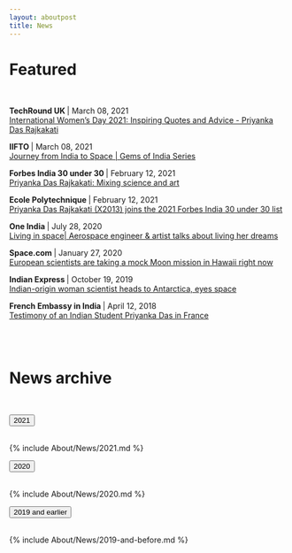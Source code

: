 ```yaml
---
layout: aboutpost
title: News
---
```

<h1>Featured</h1><br>

<div>

  <p>
    <b> TechRound UK </b> | March 08, 2021
    <br> <a href="https://techround.co.uk/international-womens-day/priyanka-das-rajkakati-2021-forbes-india-30-under-30-winner/">
      International Women’s Day 2021: Inspiring Quotes and Advice - Priyanka Das Rajkakati
    </a>
  </p>

  <p>
    <b> IIFTO </b> | March 08, 2021 
    <br> <a href="https://www.youtube.com/watch?v=BgeJFqWvfPY">
      Journey from India to Space | Gems of India Series 
    </a>
  </p>

  <p>
    <b> Forbes India 30 under 30 </b> | February 12, 2021
    <br> <a href="https://www.forbesindia.com/article/30-under-30-2021/priyanka-das-rajkakati-mixing-science-and-art/66429/1">
      Priyanka Das Rajkakati: Mixing science and art 
    </a>
  </p>

  <p>
    <b> Ecole Polytechnique </b> | February 12, 2021
    <br> <a href="https://www.polytechnique.edu/en/content/priyanka-das-rajkakati-x2013-joins-2021-forbes-india-30-under-30-list">
      Priyanka Das Rajkakati (X2013) joins the 2021 Forbes India 30 under 30 list
    </a>
  </p>

  <p>
    <b> One India </b> | July 28, 2020
    <br> <a href="https://www.oneindia.com/videos/living-in-space-aerospace-engineer-artist-talks-about-living-her-dreams-1067924.html">
      Living in space| Aerospace engineer & artist talks about living her dreams
    </a>
  </p>

  <p>
    <b> Space.com </b> | January 27, 2020
    <br> <a href="https://www.space.com/mock-moon-mission-euromoonmars-hi-seas-hawaii.html">
      European scientists are taking a mock Moon mission in Hawaii right now
    </a>
  </p>

  <p>
    <b> Indian Express </b> | October 19, 2019
    <br> <a href="https://indianexpress.com/article/technology/science/indian-origin-woman-scientist-heads-to-antarctica-eyes-space-6077006/">
      Indian-origin woman scientist heads to Antarctica, eyes space
    </a>
  </p>

  <p>
    <b>French Embassy in India </b> | April 12, 2018
    <br> <a href="https://in.ambafrance.org/Testimony-of-an-Indian-Student-Priyanka-Das-in-France">
      Testimony of an Indian Student Priyanka Das in France
    </a>
  </p>

</div>



<br><br>
<h1>News archive</h1>
<br>

<body>

<button class="accordion">2021</button>
<div class="panel"> <br>
  {% include About/News/2021.md %}
  <br>

</div>

<button class="accordion">2020</button>
<div class="panel"> <br>
  {% include About/News/2020.md %}  
  <br>

</div>

<button class="accordion">2019 and earlier</button>
<div class="panel"> <br>
  {% include About/News/2019-and-before.md %}  
  <br>

</div>

<script>
var acc = document.getElementsByClassName("accordion");
var i;

for (i = 0; i < acc.length; i++) {
  acc[i].addEventListener("click", function() {
    this.classList.toggle("active");
    var panel = this.nextElementSibling;
    if (panel.style.maxHeight) {
      panel.style.maxHeight = null;
    } else {
      panel.style.maxHeight = panel.scrollHeight + "px";
    } 
  });
}
</script>

<script>
// Set the date we're counting down to
var countDownDate = new Date("Nov 12, 2021 15:00:00").getTime();

// Update the count down every 1 second
var x = setInterval(function() {

  // Get today's date and time
  var now = new Date().getTime();

  // Find the distance between now and the count down date
  var distance = countDownDate - now;

  // Time calculations for days, hours, minutes and seconds
  var days = Math.floor(distance / (1000 * 60 * 60 * 24));
  var hours = Math.floor((distance % (1000 * 60 * 60 * 24)) / (1000 * 60 * 60));
  var minutes = Math.floor((distance % (1000 * 60 * 60)) / (1000 * 60));
  var seconds = Math.floor((distance % (1000 * 60)) / 1000);

  // Display the result in the element with id="demo"
  document.getElementById("demo").innerHTML = days + "d : " + hours + "h : "  + minutes + "m : " + seconds + "s";

  // If the count down is finished, write some text
  if (distance < 0) {
    clearInterval(x);
    document.getElementById("demo").innerHTML = "Wait is over!";
  }
}, 1000);
</script>

</body>


<!--
<br><br>

<div align="center" >
  <iframe width="560" height="315" src="https://www.youtube.com/embed/BgeJFqWvfPY" frameborder="0" allow="accelerometer; autoplay; clipboard-write; encrypted-media; gyroscope; picture-in-picture" allowfullscreen></iframe>
</div>

<br><br>


<div class="cards">
  <a href="https://www.forbesindia.com/article/30-under-30-2021/priyanka-das-rajkakati-mixing-science-and-art/66429/1">
    <div class="card">
      <img src="/Media/f30u30.jpg" object-fit="cover">
      <div class="cardtext">
        | February 12, 2021 | <br>
        Forbes India 30 under 30 | Priyanka Das Rajkakati: Mixing science and art 
      </div>
    </div>
  </a>
  <a href="https://www.polytechnique.edu/en/content/priyanka-das-rajkakati-x2013-joins-2021-forbes-india-30-under-30-list">
    <div class="card">
      <img src="/Media/xforbes-feb21.jpg" object-fit="cover">
      <div class="cardtext">
        | February 12, 2021 | <br>
        Ecole Polytechnique | Priyanka Das Rajkakati (X2013) joins the 2021 Forbes India 30 under 30 list
      </div>
    </div>
  </a>
  <a href="https://www.oneindia.com/videos/living-in-space-aerospace-engineer-artist-talks-about-living-her-dreams-1067924.html">
    <div class="card">
      <img src="/Media/oneindia.jpg" object-fit="cover">
      <div class="cardtext">
        | July 28, 2020 | <br>
        Living in space| Aerospace engineer & artist talks about living her dreams
      </div>
    </div>
  </a>
  <a href="https://www.space.com/mock-moon-mission-euromoonmars-hi-seas-hawaii.html">
    <div class="card">
      <img src="/Media/spacedotcom2.jpg" object-fit="cover">
      <div class="cardtext">
        | January 27, 2020 | <br>
        European scientists are taking a mock Moon mission in Hawaii right now
      </div>
    </div>
  </a>
  <a href="https://indianexpress.com/article/technology/science/indian-origin-woman-scientist-heads-to-antarctica-eyes-space-6077006/">
    <div class="card">
      <img src="/Media/indianexpress1.jpg" object-fit="cover">
      <div class="cardtext">
        | October 19, 2019 | <br>
        Indian-origin woman scientist heads to Antarctica, eyes space
      </div>
    </div>
  </a>
</div>
-->
